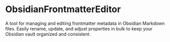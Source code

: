 # ObsidianFrontmatterEditor
A tool for managing and editing frontmatter metadata in Obsidian Markdown files. Easily rename, update, and adjust properties in bulk to keep your Obsidian vault organized and consistent.
